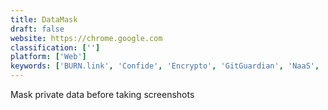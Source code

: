 ```yaml
---
title: DataMask
draft: false 
website: https://chrome.google.com
classification: ['']
platform: ['Web']
keywords: ['BURN.link', 'Confide', 'Encrypto', 'GitGuardian', 'NaaS', 'Redacted', 'iOS', 'macOS']
---
```

Mask private data before taking screenshots